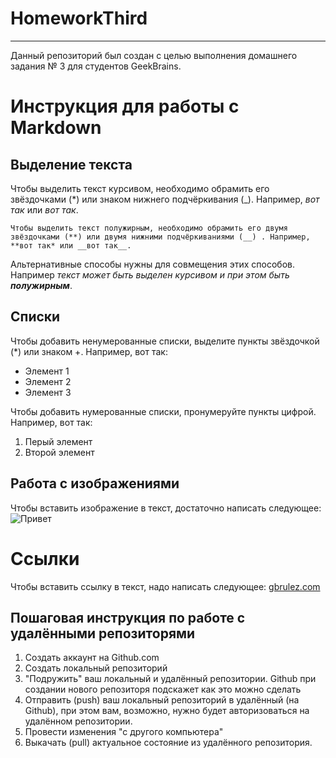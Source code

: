 # HomeworkThird

---

Данный репозиторий был создан с целью выполнения домашнего задания № 3 для студентов GeekBrains.


# Инструкция для работы с Markdown

## Выделение текста

  Чтобы выделить текст курсивом, необходимо обрамить его звёздочками (*) или знаком нижнего подчёркивания (_).  Например, *вот так* или _вот так_.

    Чтобы выделить текст полужирным, необходимо обрамить его двумя звёздочками (**) или двумя нижними подчёркиваниями (__) . Например, **вот так* или __вот так__.

Альтернативные способы нужны для совмещения этих способов. Например _текст может быть выделен курсивом и при этом быть **полужирным**_.

## Списки
 
 Чтобы добавить ненумерованные списки, выделите пункты звёздочкой (*) или знаком +. Например, вот так:
 * Элемент 1
 * Элемент 2
 * Элемент 3

 Чтобы добавить нумерованные списки, пронумеруйте пункты цифрой. Например, вот так:
 1. Перый элемент
 2. Второй элемент
 
## Работа с изображениями

Чтобы вставить изображение в текст, достаточно написать следующее:
![Привет](Screenshot_12.png)

# Ссылки

Чтобы вставить ссылку в текст, надо написать следующее:
[gbrulez.com](http://gbrulez.com/)

## Пошаговая инструкция по работе с  удалёнными репозиторями

1. Создать аккаунт на Github.com
2. Создать локальный репозиторий
3. "Подружить" ваш локальный и удалённый репозитории. Github при создании нового репозиторя подскажет как это можно сделать
4. Отправить (push) ваш локальный репозиторий в удалённый (на Github), при этом вам, возможно, нужно будет авторизоваться на удалённом репозитории.
5. Провести изменения "с другого компьютера"
6. Выкачать (pull) актуальное состояние из удалённого репозитория.
